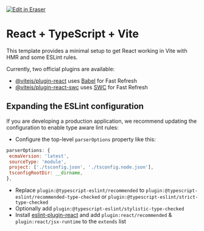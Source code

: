 <p><a target="_blank" href="https://app.eraser.io/workspace/7GAxqFnTr8zmQq6T6sJq" id="edit-in-eraser-github-link"><img alt="Edit in Eraser" src="https://firebasestorage.googleapis.com/v0/b/second-petal-295822.appspot.com/o/images%2Fgithub%2FOpen%20in%20Eraser.svg?alt=media&amp;token=968381c8-a7e7-472a-8ed6-4a6626da5501"></a></p>

# React + TypeScript + Vite
This template provides a minimal setup to get React working in Vite with HMR and some ESLint rules.

Currently, two official plugins are available:

- [﻿@vitejs/plugin-react](https://github.com/vitejs/vite-plugin-react/blob/main/packages/plugin-react/README.md)  uses [﻿Babel](https://babeljs.io/)  for Fast Refresh
- [﻿@vitejs/plugin-react-swc](https://github.com/vitejs/vite-plugin-react-swc)  uses [﻿SWC](https://swc.rs/)  for Fast Refresh
## Expanding the ESLint configuration
If you are developing a production application, we recommend updating the configuration to enable type aware lint rules:

- Configure the top-level `parserOptions`  property like this:
```js
parserOptions: {
 ecmaVersion: 'latest',
 sourceType: 'module',
 project: ['./tsconfig.json', './tsconfig.node.json'],
 tsconfigRootDir: __dirname,
},
```
- Replace `plugin:@typescript-eslint/recommended`  to `plugin:@typescript-eslint/recommended-type-checked`  or `plugin:@typescript-eslint/strict-type-checked` 
- Optionally add `plugin:@typescript-eslint/stylistic-type-checked` 
- Install [﻿eslint-plugin-react](https://github.com/jsx-eslint/eslint-plugin-react)  and add `plugin:react/recommended`  & `plugin:react/jsx-runtime`  to the `extends`  list




<!--- Eraser file: https://app.eraser.io/workspace/7GAxqFnTr8zmQq6T6sJq --->